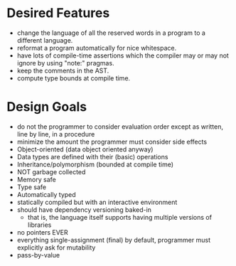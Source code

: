 # Desired Features

* change the language of all the reserved words in a program to a different language.
* reformat a program automatically for nice whitespace.
* have lots of compile-time assertions which the compiler may or may not ignore by using "note:" pragmas.
* keep the comments in the AST.
* compute type bounds at compile time.

# Design Goals

* do not the programmer to consider evaluation order except as written, line by line, in a procedure
* minimize the amount the programmer must consider side effects
* Object-oriented (data object oriented anyway)
* Data types are defined with their (basic) operations
* Inheritance/polymorphism (bounded at compile time)
* NOT garbage collected
* Memory safe
* Type safe
* Automatically typed
* statically compiled but with an interactive environment
* should have dependency versioning baked-in
  * that is, the language itself supports having multiple versions of libraries
* no pointers EVER
* everything single-assignment (final) by default, programmer must explicitly ask for mutability
* pass-by-value

